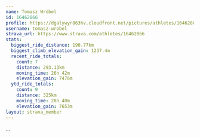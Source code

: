 ```yaml
---
name: Tomasz Wróbel
id: 16462866
profile: https://dgalywyr863hv.cloudfront.net/pictures/athletes/16462866/10169785/1/large.jpg
username: tomasz-wrobel
strava_url: https://www.strava.com/athletes/16462866
stats:
  biggest_ride_distance: 190.77km
  biggest_climb_elevation_gain: 1237.4m
  recent_ride_totals:
    count: 7
    distance: 293.13km
    moving_time: 26h 42m
    elevation_gain: 7476m
  ytd_ride_totals:
    count: 9
    distance: 325km
    moving_time: 28h 40m
    elevation_gain: 7653m
layout: strava_member
--- 
```

...
